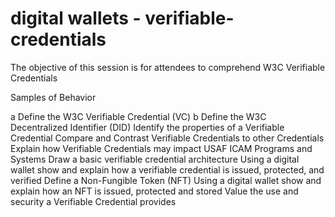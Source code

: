 # digital wallets - verifiable-credentials

The objective of this session is for attendees to comprehend W3C Verifiable Credentials

Samples of Behavior <br />

a Define the W3C Verifiable Credential (VC)
b Define the W3C Decentralized Identifier (DID)
Identify the properties of a Verifiable Credential
Compare and Contrast Verifiable Credentials to other Credentials
Explain how Verifiable Credentials may impact USAF ICAM Programs and Systems
Draw a basic verifiable credential architecture
Using a digital wallet show and explain how a verifiable credential is issued, protected, and verified
Define a Non-Fungible Token (NFT)
Using a digital wallet show and explain how an NFT is issued, protected and stored
Value the use and security a Verifiable Credential provides
